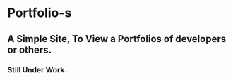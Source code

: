 # Portfolio-s

## A Simple Site, To View a Portfolios of developers or others. 

### Still Under Work. 
